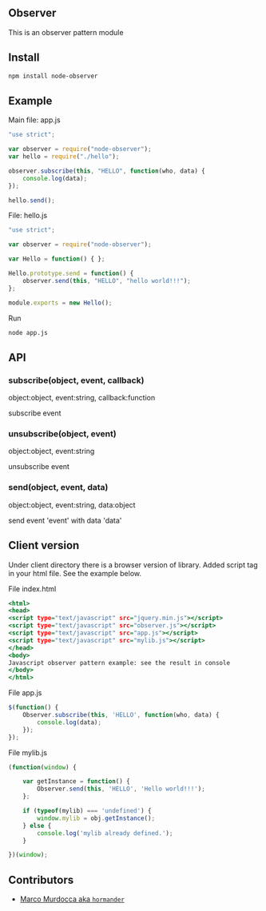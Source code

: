 Observer
-------------

This is an observer pattern module

## Install

```bash
npm install node-observer
```

## Example

Main file: app.js

```app.js
"use strict";

var observer = require("node-observer");
var hello = require("./hello");

observer.subscribe(this, "HELLO", function(who, data) {
	console.log(data);
});

hello.send();
```

File: hello.js

```hello.js
"use strict";

var observer = require("node-observer");

var Hello = function() { };

Hello.prototype.send = function() {
	observer.send(this, "HELLO", "hello world!!!");
};

module.exports = new Hello();
```

Run

```bash
node app.js
```

## API

### subscribe(object, event, callback)

object:object, event:string, callback:function

subscribe event

### unsubscribe(object, event) 

object:object, event:string

unsubscribe event

### send(object, event, data)

object:object, event:string, data:object

send event 'event' with data 'data'

## Client version

Under client directory there is a browser version of library.
Added script tag in your html file. See the example below.

File index.html
```index.html
<html>
<head>
<script type="text/javascript" src="jquery.min.js"></script>
<script type="text/javascript" src="observer.js"></script>
<script type="text/javascript" src="app.js"></script>
<script type="text/javascript" src="mylib.js"></script>
</head>
<body>
Javascript observer pattern example: see the result in console
</body>
</html>
```

File app.js
```app.js
$(function() {
	Observer.subscribe(this, 'HELLO', function(who, data) {
		console.log(data);
	});
});
```

File mylib.js
```mylib.js
(function(window) {

	var getInstance = function() {
		Observer.send(this, 'HELLO', 'Hello world!!!');
	};

    if (typeof(mylib) === 'undefined') {
		window.mylib = obj.getInstance();
    } else {
        console.log('mylib already defined.');
    }

})(window);
```




## Contributors

- [Marco Murdocca aka `hormander`](https://github.com/hormander)
